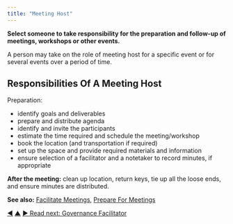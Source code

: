 ```yaml
---
title: "Meeting Host"
---
```



**Select someone to take responsibility for the preparation and follow-up of meetings, workshops or other events.**

A person may take on the role of meeting host for a specific event or for several events over a period of time.

## Responsibilities Of A Meeting Host

Preparation:

-   identify goals and deliverables
-   prepare and distribute agenda
-   identify and invite the participants
-   estimate the time required and schedule the meeting/workshop
-   book the location (and transportation if required)
-   set up the space and provide required materials and information
-   ensure selection of a facilitator and a notetaker to record minutes, if appropriate

**After the meeting:** clean up location, return keys, tie up all the loose ends, and ensure minutes are distributed.

**See also:** [Facilitate Meetings](facilitate-meetings.html), [Prepare For Meetings](prepare-for-meetings.html)

<div class="bottom-nav">
<a href="evaluate-meetings.html" title="Back to: Evaluate Meetings">◀</a> <a href="meeting-practices.html" title="Up: Meeting Practices">▲</a> <a href="governance-facilitator.html" title="Read next: Governance Facilitator">▶ Read next: Governance Facilitator</a>
</div>


<script type="text/javascript">
Mousetrap.bind('g n', function() {
    window.location.href = 'governance-facilitator.html';
    return false;
});
</script>


